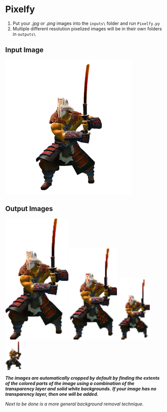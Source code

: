 # Pixelfy

1. Put your *.jpg* or *.png* images into the `inputs\` folder and run `Pixelfy.py`
2. Multiple different resolution pixelized images will be in their own folders in `outputs\` 

## Input Image
<img src="examples/inputs/jugg.png?raw=true" width="400">

## Output Images
<img src="examples/outputs/jugg/jugg_128.png?raw=true" width="200">  <img src="examples/outputs/jugg/jugg_64.png?raw=true" width="150"> <img src="examples/outputs/jugg/jugg_32.png?raw=true" width="100"> <img src="examples/outputs/jugg/jugg_16.png?raw=true" width="50">

***The images are automatically cropped by default by finding the extents of the colored parts of the image using a combination of the transparency layer and solid white backgrounds.***
***If your image has no transparency layer, then one will be added.***

*Next to be done is a more general background removal technique.*
